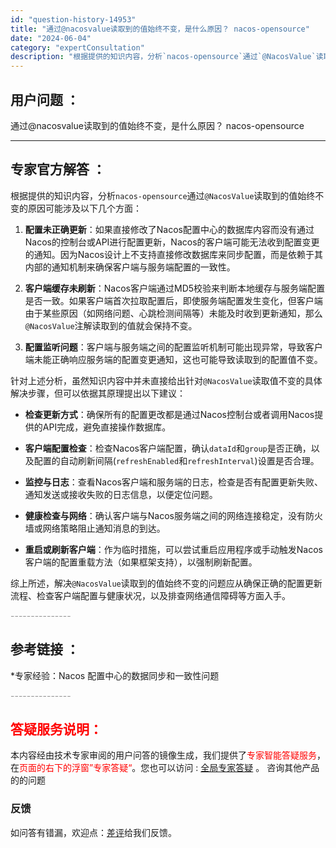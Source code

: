 ```yaml
---
id: "question-history-14953"
title: "通过@nacosvalue读取到的值始终不变，是什么原因？ nacos-opensource"
date: "2024-06-04"
category: "expertConsultation"
description: "根据提供的知识内容，分析`nacos-opensource`通过`@NacosValue`读取到的值始终不变的原因可能涉及以下几个方面：1. **配置未正确更新**：如果直接修改了Nacos配置中心的数据库内容而没有通过Nacos的控制台或API进行配置更新，Nacos的客户端可能无法收到配置变更的"
---
```


## 用户问题 ： 
 通过@nacosvalue读取到的值始终不变，是什么原因？ nacos-opensource 

---------------
## 专家官方解答 ：

根据提供的知识内容，分析`nacos-opensource`通过`@NacosValue`读取到的值始终不变的原因可能涉及以下几个方面：

1. **配置未正确更新**：如果直接修改了Nacos配置中心的数据库内容而没有通过Nacos的控制台或API进行配置更新，Nacos的客户端可能无法收到配置变更的通知。因为Nacos设计上不支持直接修改数据库来同步配置，而是依赖于其内部的通知机制来确保客户端与服务端配置的一致性。

2. **客户端缓存未刷新**：Nacos客户端通过MD5校验来判断本地缓存与服务端配置是否一致。如果客户端首次拉取配置后，即使服务端配置发生变化，但客户端由于某些原因（如网络问题、心跳检测间隔等）未能及时收到更新通知，那么`@NacosValue`注解读取到的值就会保持不变。

3. **配置监听问题**：客户端与服务端之间的配置监听机制可能出现异常，导致客户端未能正确响应服务端的配置变更通知，这也可能导致读取到的配置值不变。

针对上述分析，虽然知识内容中并未直接给出针对`@NacosValue`读取值不变的具体解决步骤，但可以依据其原理提出以下建议：

- **检查更新方式**：确保所有的配置更改都是通过Nacos控制台或者调用Nacos提供的API完成，避免直接操作数据库。

- **客户端配置检查**：检查Nacos客户端配置，确认`dataId`和`group`是否正确，以及配置的自动刷新间隔(`refreshEnabled`和`refreshInterval`)设置是否合理。

- **监控与日志**：查看Nacos客户端和服务端的日志，检查是否有配置更新失败、通知发送或接收失败的日志信息，以便定位问题。

- **健康检查与网络**：确认客户端与Nacos服务端之间的网络连接稳定，没有防火墙或网络策略阻止通知消息的到达。

- **重启或刷新客户端**：作为临时措施，可以尝试重启应用程序或手动触发Nacos客户端的配置重载方法（如果框架支持），以强制刷新配置。

综上所述，解决`@NacosValue`读取到的值始终不变的问题应从确保正确的配置更新流程、检查客户端配置与健康状况，以及排查网络通信障碍等方面入手。


<font color="#949494">---------------</font> 


## 参考链接 ：

*专家经验：Nacos 配置中心的数据同步和一致性问题 


 <font color="#949494">---------------</font> 
 


## <font color="#FF0000">答疑服务说明：</font> 

本内容经由技术专家审阅的用户问答的镜像生成，我们提供了<font color="#FF0000">专家智能答疑服务</font>，在<font color="#FF0000">页面的右下的浮窗”专家答疑“</font>。您也可以访问 : [全局专家答疑](https://opensource.alibaba.com/chatBot) 。 咨询其他产品的的问题

### 反馈
如问答有错漏，欢迎点：[差评](https://ai.nacos.io/user/feedbackByEnhancerGradePOJOID?enhancerGradePOJOId=14954)给我们反馈。
